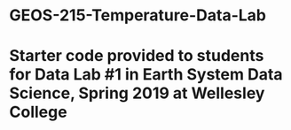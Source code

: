 # GEOS-215-Temperature-Data-Lab


# Starter code provided to students for Data Lab #1 in Earth System Data Science, Spring 2019 at Wellesley College